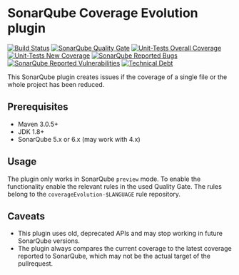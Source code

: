 # SonarQube Coverage Evolution plugin

[![Build Status](https://travis-ci.org/AmadeusITGroup/sonar-coverage-evolution.svg?branch=master)](https://travis-ci.org/AmadeusITGroup/sonar-coverage-evolution/branches)
[![SonarQube Quality Gate](https://sonarcloud.io/api/badges/gate?key=org.sonar:sonar-coverage-evolution-plugin&template=FLAT)](https://sonarcloud.io/dashboard?id=org.sonar%3Asonar-coverage-evolution-plugin)
[![Unit-Tests Overall Coverage](https://sonarcloud.io/api/badges/measure?key=org.sonar:sonar-coverage-evolution-plugin&metric=coverage&template=FLAT)](https://sonarcloud.io/dashboard?id=org.sonar%3Asonar-coverage-evolution-plugin)
[![Unit-Tests New Coverage](https://sonarcloud.io/api/badges/measure?key=org.sonar:sonar-coverage-evolution-plugin&metric=new_coverage&template=FLAT)](https://sonarcloud.io/dashboard?id=org.sonar%3Asonar-coverage-evolution-plugin)
[![SonarQube Reported Bugs](https://sonarcloud.io/api/badges/measure?key=org.sonar:sonar-coverage-evolution-plugin&metric=bugs&template=FLAT)](https://sonarcloud.io/dashboard?id=org.sonar%3Asonar-coverage-evolution-plugin)
[![SonarQube Reported Vulnerabilities](https://sonarcloud.io/api/badges/measure?key=org.sonar:sonar-coverage-evolution-plugin&metric=vulnerabilities&template=FLAT)](https://sonarcloud.io/dashboard?id=org.sonar%3Asonar-coverage-evolution-plugin)
[![Technical Debt](https://sonarcloud.io/api/badges/measure?key=org.sonar:sonar-coverage-evolution-plugin&metric=sqale_debt_ratio&template=FLAT)](https://sonarcloud.io/dashboard?id=org.sonar%3Asonar-coverage-evolution-plugin)


This SonarQube plugin creates issues if the coverage of a single file or the whole project has been reduced.

## Prerequisites
- Maven 3.0.5+
- JDK 1.8+
- SonarQube 5.x or 6.x (may work with 4.x)

## Usage

The plugin only works in SonarQube `preview` mode.
To enable the functionality enable the relevant rules in the used Quality Gate.
The rules belong to the `coverageEvolution-$LANGUAGE` rule repository.

## Caveats

* This plugin uses old, deprecated APIs and may stop working in future
  SonarQube versions.
* The plugin always compares the current coverage to the latest coverage
  reported to SonarQube, which may not be the actual target of the pullrequest.
